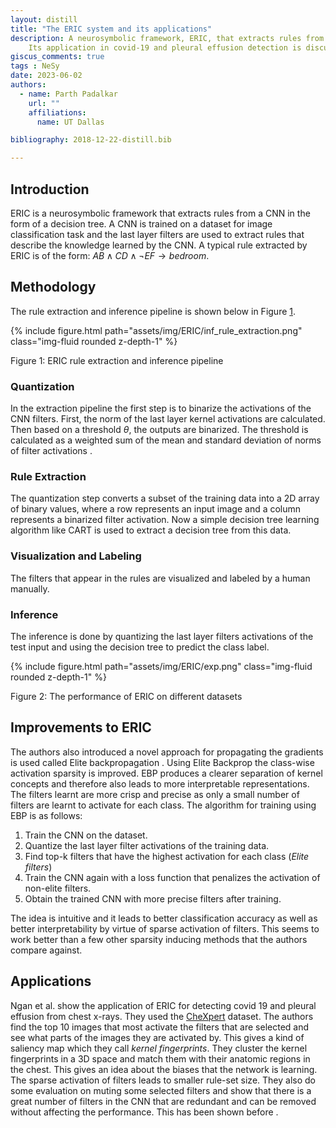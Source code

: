 ```yaml
---
layout: distill
title: "The ERIC system and its applications"
description: A neurosymbolic framework, ERIC, that extracts rules from a CNN in the form of a decision tree is proposed by Townsend et al.
    Its application in covid-19 and pleural effusion detection is discussed.
giscus_comments: true
tags : NeSy
date: 2023-06-02
authors:
  - name: Parth Padalkar
    url: ""
    affiliations:
      name: UT Dallas

bibliography: 2018-12-22-distill.bib

---
```

## Introduction
ERIC <d-cite key="eric"></d-cite> is a neurosymbolic framework that extracts rules from a CNN in the form of a decision tree.
A CNN is trained on a dataset for image classification task and the last layer filters are used to extract rules
that describe the knowledge learned by the CNN.
A typical rule extracted by ERIC is of the form:
$AB \land CD \land \neg EF \rightarrow bedroom$.

## Methodology
The rule extraction and inference pipeline is shown below in Figure [1](#fig_1).
<div class="row mt-3">
    <div class="col-sm mt-3 mt-md-0"><a name="fig_1"></a>
        {% include figure.html path="assets/img/ERIC/inf_rule_extraction.png" class="img-fluid rounded z-depth-1" %}
    </div>
</div>
<div class="caption">
    <p class="text-center">
        Figure 1: ERIC rule extraction and inference pipeline 
    </p>
</div>

### Quantization
In the extraction pipeline the first step is to binarize the activations of the CNN filters.
First, the norm of the last layer kernel activations are calculated. Then based on a threshold $\theta$, the 
outputs are binarized. The threshold is calculated as a weighted sum of the mean and standard deviation of norms of filter activations <d-cite key="ericAAAIworkshop"></d-cite>. 

### Rule Extraction
The quantization step converts a subset of the training data into a 2D array of binary values,
where a row represents an input image and a column represents a binarized filter activation.
Now a simple decision tree learning algorithm like CART is used to extract a decision tree from this data.

### Visualization and Labeling
The filters that appear in the rules are visualized and labeled by a human manually.

### Inference
The inference is done by quantizing the last layer filters activations of the test input and 
using the decision tree to predict the class label.

<div class="row mt-3">
    <div class="col-sm mt-3 mt-md-0"><a name="fig_2"></a>
        {% include figure.html path="assets/img/ERIC/exp.png" class="img-fluid rounded z-depth-1" %}
    </div>
</div>
<div class="caption">
    <p class="text-center">
        Figure 2: The performance of ERIC on different datasets 
    </p>
</div>

## Improvements to ERIC
The authors also introduced a novel approach for propagating the gradients is used called Elite backpropagation <d-cite key = "elitebackprop"></d-cite>.
Using Elite Backprop the class-wise activation sparsity is improved. EBP produces a clearer separation of kernel concepts and therefore also leads 
to more interpretable representations. The filters learnt are more crisp and precise as only a small number of filters are learnt
to activate for each class.
The algorithm for training using EBP is as follows:
1. Train the CNN on the dataset.
2. Quantize the last layer filter activations of the training data.
3. Find top-k filters that have the highest activation for each class (*Elite filters*)
4. Train the CNN again with a loss function that penalizes the activation of non-elite filters.
5. Obtain the trained CNN with more precise filters after training.

The idea is intuitive and it leads to better classification accuracy as well as better interpretability by virtue of sparse activation of filters.
This seems to work better than a few other sparsity inducing methods that the authors compare against.

## Applications
Ngan et al. <d-cite key = "ericmedical"></d-cite> show the application of ERIC for detecting covid 19 and pleural effusion from chest x-rays.
They used the [CheXpert](https://stanfordmlgroup.github.io/competitions/chexpert/) dataset.
The authors find the top 10 images that most activate the filters that are selected and see what parts of the images they are
activated by. This gives a kind of saliency map which they call *kernel fingerprints*. They cluster the kernel fingerprints in a 
3D space and match them with their anatomic regions in the chest. This gives an idea about the biases that the network is learning.
The sparse activation of filters leads to smaller rule-set size. They also do some evaluation on muting some selected filters
and show that there is a great number of filters in the CNN that are redundant and can be removed without affecting the performance.
This has been shown before <d-cite key = "roleofindividualunits"></d-cite>.



